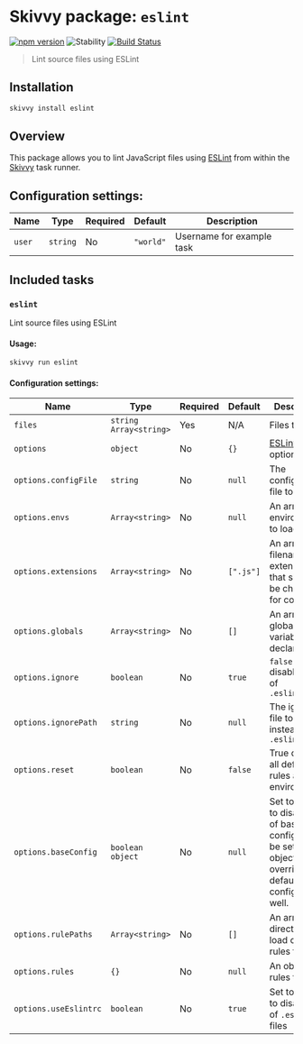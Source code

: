 # Skivvy package: `eslint`
[![npm version](https://img.shields.io/npm/v/@skivvy/skivvy-package-eslint.svg)](https://www.npmjs.com/package/@skivvy/skivvy-package-eslint)
![Stability](https://img.shields.io/badge/stability-stable-brightgreen.svg)
[![Build Status](https://travis-ci.org/skivvyjs/skivvy-package-eslint.svg?branch=master)](https://travis-ci.org/skivvyjs/skivvy-package-eslint)

> Lint source files using ESLint


## Installation

```bash
skivvy install eslint
```


## Overview

This package allows you to lint JavaScript files using [ESLint](http://eslint.org/) from within the [Skivvy](https://www.npmjs.com/package/skivvy) task runner.


## Configuration settings:

| Name | Type | Required | Default | Description |
| ---- | ---- | -------- | ------- | ----------- |
| `user` | `string` | No | `"world"` | Username for example task |


## Included tasks

### `eslint`

Lint source files using ESLint

#### Usage:

```bash
skivvy run eslint
```


#### Configuration settings:

| Name | Type | Required | Default | Description |
| ---- | ---- | -------- | ------- | ----------- |
| `files` | `string` `Array<string>` | Yes | N/A | Files to lint |
| `options` | `object` | No | `{}` | [ESLint API](http://eslint.org/docs/developer-guide/nodejs-api#cliengine) options |
| `options.configFile` | `string` | No | `null` | The configuration file to use |
| `options.envs` | `Array<string>` | No | `null` | An array of environments to load |
| `options.extensions` | `Array<string>` | No | `[".js"]` | An array of filename extensions that should be checked for code |
| `options.globals` | `Array<string>` | No | `[]` | An array of global variables to declare |
| `options.ignore` | `boolean` | No | `true` | `false` disables use of `.eslintignore` |
| `options.ignorePath` | `string` | No | `null` | The ignore file to use instead of `.eslintignore` |
| `options.reset` | `boolean` | No | `false` | True disables all default rules and environments |
| `options.baseConfig` | `boolean` `object` | No | `null` | Set to `false` to disable use of base config. Could be set to an object to override default base config as well. |
| `options.rulePaths` | `Array<string>` | No | `[]` | An array of directories to load custom rules from |
| `options.rules` | `{}` | No | `null` | An object of rules to use |
| `options.useEslintrc` | `boolean` | No | `true` | Set to `false` to disable use of `.eslintrc` files |
